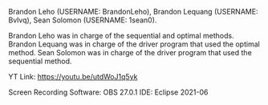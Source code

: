 Brandon Leho (USERNAME: BrandonLeho), Brandon Lequang (USERNAME: Bvlvq), Sean Solomon (USERNAME: 1sean0).

Brandon Leho was in charge of the sequential and optimal methods. Brandon Lequang was in charge of the driver program that used the optimal method. Sean Solomon was in charge of the driver program that used the sequential method.

YT Link: https://youtu.be/utdWoJ1q5yk

Screen Recording Software: OBS 27.0.1 IDE: Eclipse 2021-06
